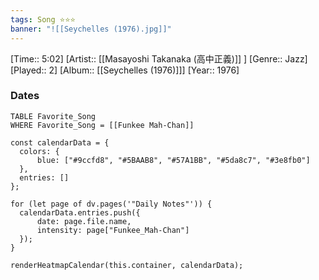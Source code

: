 ```yaml
---
tags: Song ⭐⭐⭐ 
banner: "![[Seychelles (1976).jpg]]"
---
```

[Time:: 5:02]
[Artist:: [[Masayoshi Takanaka (高中正義)]] ]
[Genre:: Jazz]
[Played:: 2]
[Album:: [[Seychelles (1976)]]]
[Year:: 1976]
### Dates
````dataview
TABLE Favorite_Song
WHERE Favorite_Song = [[Funkee Mah‐Chan]]
````
  ```dataviewjs
const calendarData = { 
	colors: { 
		blue: ["#9ccfd8", "#5BAAB8", "#57A1BB", "#5da8c7", "#3e8fb0"] 
	}, 
	entries: [] 
}; 

for (let page of dv.pages('"Daily Notes"')) { 
	calendarData.entries.push({ 
		date: page.file.name, 
		intensity: page["Funkee_Mah‐Chan"]
	}); 
} 

renderHeatmapCalendar(this.container, calendarData);
```
